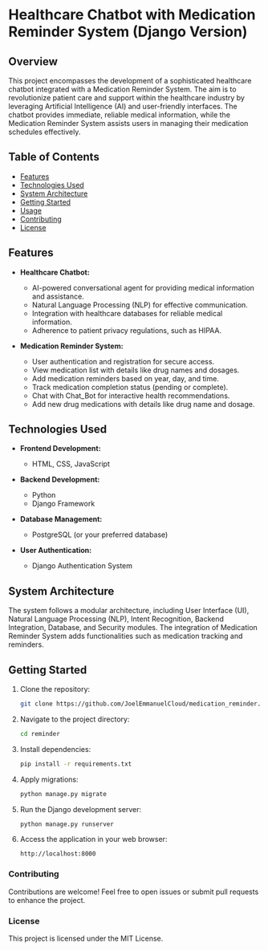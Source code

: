 # Healthcare Chatbot with Medication Reminder System (Django Version)

## Overview

This project encompasses the development of a sophisticated healthcare chatbot integrated with a Medication Reminder System. The aim is to revolutionize patient care and support within the healthcare industry by leveraging Artificial Intelligence (AI) and user-friendly interfaces. The chatbot provides immediate, reliable medical information, while the Medication Reminder System assists users in managing their medication schedules effectively.

## Table of Contents

- [Features](#features)
- [Technologies Used](#technologies-used)
- [System Architecture](#system-architecture)
- [Getting Started](#getting-started)
- [Usage](#usage)
- [Contributing](#contributing)
- [License](#license)

## Features

- **Healthcare Chatbot:**
  - AI-powered conversational agent for providing medical information and assistance.
  - Natural Language Processing (NLP) for effective communication.
  - Integration with healthcare databases for reliable medical information.
  - Adherence to patient privacy regulations, such as HIPAA.

- **Medication Reminder System:**
  - User authentication and registration for secure access.
  - View medication list with details like drug names and dosages.
  - Add medication reminders based on year, day, and time.
  - Track medication completion status (pending or complete).
  - Chat with Chat_Bot for interactive health recommendations.
  - Add new drug medications with details like drug name and dosage.

## Technologies Used

- **Frontend Development:**
  - HTML, CSS, JavaScript

- **Backend Development:**
  - Python
  - Django Framework

- **Database Management:**
  - PostgreSQL (or your preferred database)

- **User Authentication:**
  - Django Authentication System

## System Architecture

The system follows a modular architecture, including User Interface (UI), Natural Language Processing (NLP), Intent Recognition, Backend Integration, Database, and Security modules. The integration of Medication Reminder System adds functionalities such as medication tracking and reminders.

## Getting Started

1. Clone the repository:

   ```bash
   git clone https://github.com/JoelEmmanuelCloud/medication_reminder.git

2. Navigate to the project directory:  

    ```bash
    cd reminder
    ``````

3. Install dependencies:

    ```bash 
    pip install -r requirements.txt
    ``````

4. Apply migrations:
    ```bash
    python manage.py migrate
    ``````
5. Run the Django development server:
    ```bash
    python manage.py runserver
    ```
6. Access the application in your web browser:
    ```
    http://localhost:8000
    ```

### Contributing
Contributions are welcome! Feel free to open issues or submit pull requests to enhance the project.

### License
This project is licensed under the MIT License.